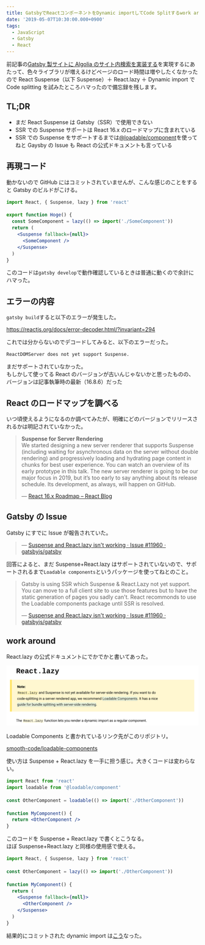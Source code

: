 ```yaml
---
title: GatsbyでReactコンポーネントをDynamic importしてCode Splitするwork around
date: '2019-05-07T10:30:00.000+0900'
tags:
  - JavaScript
  - Gatsby
  - React
---
```


前記事の[Gatsby 製サイトに Algolia のサイト内検索を実装する](/post/on-site-search-in-gatsby-with-algolia/)を実現するにあたって、色々ライブラリが増えるけどページのロード時間は増やしたくなかったので React Suspense（以下 Suspense）＋ React.lazy ＋ Dynamic import で Code splitting を試みたところハマったので備忘録を残します。

<!--more-->

## TL;DR

- まだ React Suspense は Gatsby（SSR）で使用できない
- SSR での Suspense サポートは React 16.x のロードマップに含まれている
- SSR での Suspense をサポートするまでは[@loadable/component](https://github.com/smooth-code/loadable-components)を使ってねと Gaysby の Issue も React の公式ドキュメントも言っている

## 再現コード

動かないので GitHub にはコミットされていませんが、こんな感じのことをすると Gatsby のビルドがこける。

```jsx
import React, { Suspense, lazy } from 'react'

export function Hoge() {
  const SomeComponent = lazy(() => import('./SomeComponent'))
  return (
    <Suspense fallback={null}>
      <SomeComponent />
    </Suspense>
  )
}
```

このコードは`gatsby develop`で動作確認しているときは普通に動くので余計にハマった。

## エラーの内容

`gatsby build`すると以下のエラーが発生した。

https://reactjs.org/docs/error-decoder.html/?invariant=294

これでは分からないのでデコードしてみると、以下のエラーだった。

```
ReactDOMServer does not yet support Suspense.
```

まだサポートされていなかった。  
もしかして使ってる React のバージョンが古いんじゃないかと思ったものの、バージョンは記事執筆時の最新（16.8.6）だった

## React のロードマップを調べる

いつ頃使えるようになるのか調べてみたが、明確にどのバージョンでリリースされるかは明記されていなかった。

> **Suspense for Server Rendering**  
> We started designing a new server renderer that supports Suspense (including waiting for asynchronous data on the server without double rendering) and progressively loading and hydrating page content in chunks for best user experience. You can watch an overview of its early prototype in this talk. The new server renderer is going to be our major focus in 2019, but it’s too early to say anything about its release schedule. Its development, as always, will happen on GitHub.
>
> &mdash; [React 16.x Roadmap – React Blog](https://reactjs.org/blog/2018/11/27/react-16-roadmap.html#suspense-for-server-rendering)

## Gatsby の Issue

Gatsby にすでに Issue が報告されていた。

> &mdash; [Suspense and React.lazy isn't working · Issue #11960 · gatsbyjs/gatsby](https://github.com/gatsbyjs/gatsby/issues/11960)

回答によると、まだ Suspense+React.lazy はサポートされていないので、サポートされるまで`Loadable components`というパッケージを使ってねとのこと。

> Gatsby is using SSR which Suspense & React.Lazy not yet support. You can move to a full client site to use those features but to have the static generation of pages you sadly can't. React recommonds to use the Loadable components package until SSR is resolved.
>
> &mdash; [Suspense and React.lazy isn't working · Issue #11960 · gatsbyjs/gatsby](https://github.com/gatsbyjs/gatsby/issues/11960)

## work around

React.lazy の公式ドキュメントにでかでかと書いてあった。

![](./caution.png)

Loadable Components と書かれているリンク先がこのリポジトリ。

[smooth-code/loadable-components](https://github.com/smooth-code/loadable-components)

使い方は Suspense + React.lazy を一手に担う感じ。大きくコードは変わらない。

```jsx
import React from 'react'
import loadable from '@loadable/component'

const OtherComponent = loadable(() => import('./OtherComponent'))

function MyComponent() {
  return <OtherComponent />
}
```

このコードを Suspense + React.lazy で書くとこうなる。  
ほぼ Suspense+React.lazy と同様の使用感で使える。

```jsx
import React, { Suspense, lazy } from 'react'

const OtherComponent = lazy(() => import('./OtherComponent'))

function MyComponent() {
  return (
    <Suspense fallback={null}>
      <OtherComponent />
    </Suspense>
  )
}
```

結果的にコミットされた dynamic import は[こう](https://github.com/Leko/WEB-EGG/blob/6e088d55d43ea8988282044a67e39fb573bd12a4/src/components/Layout.js#L14-L29)なった。
